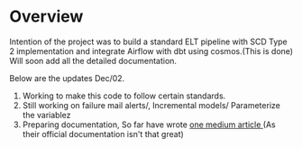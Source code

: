 Overview
========
Intention of the project was to build a standard ELT pipeline with SCD Type 2 implementation and integrate Airflow with dbt using cosmos.(This is done)
Will soon add all the detailed documentation.

Below are the updates
Dec/02.
1. Working to make this code to follow certain standards.
2. Still working on failure mail alerts/, Incremental models/ Parameterize the variablez
3. Preparing documentation, So far have wrote [one medium article ](https://medium.com/@prajwalmh2023/astro-cli-setup-for-windows-home-ef82eed3af49)
(As their official documentation isn't that great)
